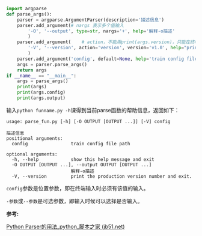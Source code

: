 ```python
import argparse
def parse_args():
	parser = argparse.ArgumentParser(description='描述信息')
	parser.add_argument(# nargs 表示多个值输入
		'-O', '--output', type=str, nargs='+', help='解释-o描述'
		)
	parser.add_argument(	# action，不能用print(args.version)，只能在终端输出版本号：python funname.py -V
		'-V', '--version', action='version', version='v1.0', help="print the production version number and exit."
		)
	parser.add_argument('config', default=None, help='train config file path')
	args = parser.parse_args()
	return args
if __name__ == "__main__":
	args = parse_args()
	print(args)
	print(args.config)
	print(args.output)
```

输入`python funname.py -h`课得到当前parse函数的帮助信息，返回如下：

```shell
usage: parse_fun.py [-h] [-O OUTPUT [OUTPUT ...]] [-V] config

描述信息
positional arguments:
  config                train config file path

optional arguments:
  -h, --help            show this help message and exit
  -O OUTPUT [OUTPUT ...], --output OUTPUT [OUTPUT ...]
                        解释-o描述
  -V, --version         print the production version number and exit.
```

`config`参数是位置参数，即在终端输入时必须有该值的输入。

`-参数`或`--参数`是可选参数，即输入时候可以选择是否输入。



**参考:**

[Python Parser的用法_python_脚本之家 (jb51.net)](https://www.jb51.net/article/212035.htm)



